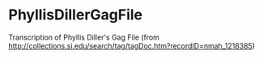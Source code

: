 # PhyllisDillerGagFile
Transcription of Phyllis Diller's Gag File (from http://collections.si.edu/search/tag/tagDoc.htm?recordID=nmah_1218385)
